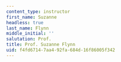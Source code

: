 ```yaml
---
content_type: instructor
first_name: Suzanne
headless: true
last_name: Flynn
middle_initial: ''
salutation: Prof.
title: Prof. Suzanne Flynn
uid: f4fd6714-7aa4-92fa-684d-16f86005f342
---
```

